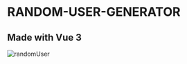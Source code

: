 #                                                           RANDOM-USER-GENERATOR
## Made with Vue 3

![randomUser](https://user-images.githubusercontent.com/54704888/179421837-c8eb9e23-235e-4979-9209-c3260a3a9b72.PNG)
